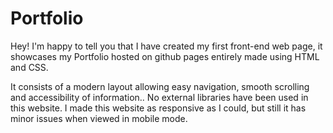 # Portfolio
Hey! I'm happy to tell you that I have created my first front-end web page, it showcases my Portfolio hosted on github pages entirely made using HTML and CSS.

It consists of a modern layout allowing easy navigation, smooth scrolling and accessibility of information.. No external libraries have been used in this website. I made this website as responsive as I could, but still it has minor issues when viewed in mobile mode.



